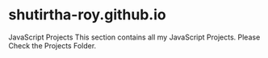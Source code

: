 # shutirtha-roy.github.io
JavaScript Projects
This section contains all my JavaScript Projects. Please Check the Projects Folder.
